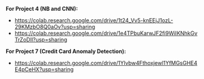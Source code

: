 **For Project 4 (NB and CNN):** 
* https://colab.research.google.com/drive/1t24_Vv5-knEEjJ1ozL-29KMzbO8Q0aOv?usp=sharing
* https://colab.research.google.com/drive/1e4TPbuKarwJF2fi9WiIKNhkGvTrZoDIl?usp=sharing

**For Project 7 (Credit Card Anomaly Detection):**
* https://colab.research.google.com/drive/1YIvbw4Fthoxjewl1YfMGsGHE4E4pCeHX?usp=sharing